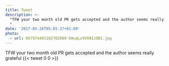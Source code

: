 ```yaml
---
title: Tweet
description: >-
  "TFW your two month old PR gets accepted and the author seems really grateful
  "
date: '2017-05-26T05:05:37+01:00'
photo:
  - url: 867974482102702080-DAuqLo9V0AIzQB1.jpg
---
```

TFW your two month old PR gets accepted and the author seems really grateful 
      {{< tweet 0 0 >}}
    
